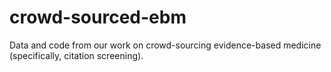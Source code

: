 # crowd-sourced-ebm
Data and code from our work on crowd-sourcing evidence-based medicine (specifically, citation screening).
